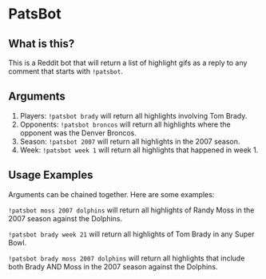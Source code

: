 # PatsBot

## What is this?
This is a Reddit bot that will return a list of highlight gifs as a reply to any comment that starts with `!patsbot`.

## Arguments
1. Players: `!patsbot brady` will return all highlights involving Tom Brady.
2. Opponents: `!patsbot broncos` will return all highlights where the opponent was the Denver Broncos.
3. Season: `!patsbot 2007` will return all highlights in the 2007 season.
4. Week: `!patsbot week 1` will return all highlights that happened in week 1.

## Usage Examples
Arguments can be chained together. Here are some examples:

`!patsbot moss 2007 dolphins` will return all highlights of Randy Moss in the 2007 season against the Dolphins.

`!patsbot brady week 21` will return all highlights of Tom Brady in any Super Bowl.

`!patsbot brady moss 2007 dolphins` will return all highlights that include both Brady AND Moss in the 2007 season against the Dolphins.


